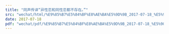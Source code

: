 ```yaml
---
title: "同声传译“异性恋和同性恋都不存在。”"
src: "wechat/html/%E9%85%B7%E5%84%BF%E8%AE%BA%E5%9D%9B_2017-07-18_%E5%90%8C%E5%A3%B0%E4%BC%A0%E8%AF%91%E2%80%9C%E5%BC%82%E6%80%A7%E6%81%8B%E5%92%8C%E5%90%8C%E6%80%A7%E6%81%8B%E9%83%BD%E4%B8%8D%E5%AD%98%E5%9C%A8%E3%80%82%E2%80%9D.html"
date: 2017-07-18
pdf: "wechat/pdf/%E9%85%B7%E5%84%BF%E8%AE%BA%E5%9D%9B_2017-07-18_%E5%90%8C%E5%A3%B0%E4%BC%A0%E8%AF%91%E2%80%9C%E5%BC%82%E6%80%A7%E6%81%8B%E5%92%8C%E5%90%8C%E6%80%A7%E6%81%8B%E9%83%BD%E4%B8%8D%E5%AD%98%E5%9C%A8%E3%80%82%E2%80%9D.pdf"
---
```

